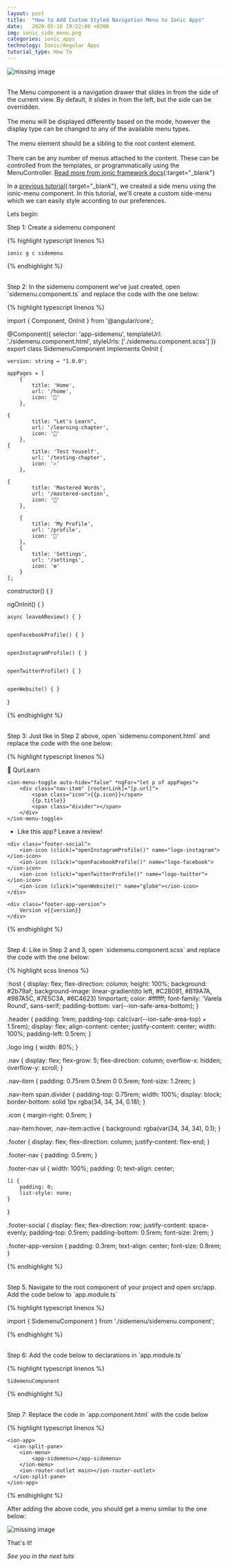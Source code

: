 ```yaml
---
layout: post
title:  "How to Add Custom Styled Navigation Menu to Ionic Apps"
date:   2020-05-16 19:22:06 +0300
img: ionic_side_menu.png
categories: ionic_apps
technology: Ionic/Angular Apps
tutorial_type: How To
---
```


<div align="justify" style="background-color:#fff"> 
<img srcset="
  https://ionicframework.com/blog/wp-content/uploads/2015/07/ionic-meta.jpg 1x,
  https://ionicframework.com/blog/wp-content/uploads/2015/07/ionic-meta.jpg 4x
" alt="missing image">
</div>
<br>


The Menu component is a navigation drawer that slides in from the side of the current view. By default, it slides in from the left, but the side can be overridden. <br><br>The menu will be displayed differently based on the mode, however the display type can be changed to any of the available menu types. <br><br>The menu element should be a sibling to the root content element. <br><br>There can be any number of menus attached to the content. These can be controlled from the templates, or programmatically using the MenuController. [Read more from ionic framework docs](https://ionicframework.com/docs/api/menu){:target="_blank"}

In a [previous tutorial]({{site.baseurl}}/add-nav-menu-to-ionic-apps){:target="_blank"}, we created a side menu using the ionic-menu component. In this tutorial, we'll create a custom side-menu which we can easily style according to our preferences.


Lets begin:


Step 1: Create a sidemenu component

{% highlight typescript linenos %}

	ionic g c sidemenu

{% endhighlight %} 

<br>
Step 2: In the sidemenu component we've just created, open `sidemenu.component.ts` and replace the code with the one below:

{% highlight typescript linenos %}

import { Component, OnInit } from '@angular/core';

@Component({
  selector: 'app-sidemenu',
  templateUrl: './sidemenu.component.html',
  styleUrls: ['./sidemenu.component.scss']
})
export class SidemenuComponent implements OnInit {

    version: string = "1.0.0";

    appPages = [
        {
            title: 'Home',
            url: '/home',
            icon: '🕌️'
        },

	{
            title: "Let's Learn",
            url: '/learning-chapter',
            icon: '📖️'
		},
	{
            title: 'Test Youself',
            url: '/testing-chapter',
            icon: '✍️'
		},

	{
            title: 'Mastered Words',
            url: '/mastered-section',
            icon: '💯️'
		},

        {
            title: 'My Profile',
            url: '/profile',
            icon: '👤'
		},
		{
			title: 'Settings',
			url: '/settings',
			icon: '⚙️'
		}
    ];

  constructor() { }

  ngOnInit() { }

    async leaveAReview() { }


    openFacebookProfile() { }


    openInstagramProfile() { }


    openTwitterProfile() { }


    openWebsite() { }

}

{% endhighlight %}


<br>
Step 3: Just like in Step 2 above, open `sidemenu.component.html` and replace the code with the one below:

{% highlight typescript linenos %}

<div class="header">
	<div class="logo">
	 📕️ QurLearn
	</div>
</div>

<div class="nav">

	<ion-menu-toggle auto-hide="false" *ngFor="let p of appPages">
		<div class="nav-item" [routerLink]="[p.url]">
			<span class="icon">{{p.icon}}</span>
			{{p.title}}
			<span class="divider"></span>
		</div>
	</ion-menu-toggle>
</div>

<div class="footer">
	<div class="footer-nav">
		<ul>
			<li (click)="leaveAReview()">Like this app? Leave a review!</li>
		</ul>
	</div>

	<div class="footer-social">
		<ion-icon (click)="openInstagramProfile()" name="logo-instagram"></ion-icon>
		<ion-icon (click)="openFacebookProfile()" name="logo-facebook"></ion-icon>
		<ion-icon (click)="openTwitterProfile()" name="logo-twitter"></ion-icon>
		<ion-icon (click)="openWebsite()" name="globe"></ion-icon>
	</div>

	<div class="footer-app-version">
		Version v{{version}}
	</div>
</div>

{% endhighlight %} 

<br>
Step 4: Like in Step 2 and 3, open `sidemenu.component.scss` and replace the code with the one below:

{% highlight scss linenos %}

:host {
	display: flex;
	flex-direction: column;
	height: 100%;
	background: #2b79af;
        background-image: linear-gradient(to  left, #C2B091, #B19A7A, #987A5C, #7E5C3A, #6C4623) !important;
	color: #ffffff;
	font-family: 'Varela Round', sans-serif;
	padding-bottom: var(--ion-safe-area-bottom);
}

.header {
    padding: 1rem;
    padding-top: calc(var(--ion-safe-area-top) + 1.5rem);
	display: flex;
	align-content: center;
	justify-content: center;
	width: 100%;
	padding-left: 0.5rem;
}

.logo img {
	width: 80%;
}

.nav {
    display: flex;
    flex-grow: 5;
    flex-direction: column;
    overflow-x: hidden;
    overflow-y: scroll;
}

.nav-item {
    padding: 0.75rem 0.5rem 0 0.5rem;
    font-size: 1.2rem;
}

.nav-item span.divider {
    padding-top: 0.75rem;
    width: 100%;
    display: block;
    border-bottom: solid 1px rgba(34, 34, 34, 0.18);
}

.icon {
    margin-right: 0.5rem;
}

.nav-item:hover, .nav-item:active {
    background: rgba(var(34, 34, 34), 0.1);
}

.footer {
  	display: flex;
  	flex-direction: column;
  	justify-content: flex-end;
}

.footer-nav {
    padding: 0.5rem;
}

.footer-nav ul {
    width: 100%;
    padding: 0;
    text-align: center;

    li {
        padding: 0;
        list-style: none;
    }
}

.footer-social {
    display: flex;
    flex-direction: row;
    justify-content: space-evenly;
    padding-top: 0.5rem;
    padding-bottom: 0.5rem;
    font-size: 2rem;
}

.footer-app-version {
    padding: 0.3rem;
    text-align: center;
    font-size: 0.8rem;
}

{% endhighlight %}  

<br>
Step 5. Navigate to the root component of your project and open src/app. Add the code below to `app.module.ts`

{% highlight typescript linenos %}

  import { SidemenuComponent } from './sidemenu/sidemenu.component';

{% endhighlight %}


<br>
Step 6: Add the code below to declarations in `app.module.ts`

{% highlight typescript linenos %}

	SidemenuComponent

{% endhighlight %}

<br>
Step 7: Replace the code in `app.component.html` with the code below

{% highlight typescript linenos %}

	<ion-app>
	  <ion-split-pane>
		<ion-menu>
			<app-sidemenu></app-sidemenu>
		</ion-menu>
		<ion-router-outlet main></ion-router-outlet>
	  </ion-split-pane>
	</ion-app>

{% endhighlight %}



After adding the above code, you should get a menu similar to the one below:

<img srcset="
  {{baseurl.site}}/assets/img/ionic_custom_styled_side_menu.png 1x, 
  {{baseurl.site}}/assets/img/ionic_custom_styled_side_menu.png 2x
" alt="missing image">

That's it!

*See you in the next tuts*



